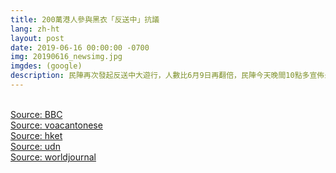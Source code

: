 ```yaml
---
title: 200萬港人參與黑衣「反送中」抗議
lang: zh-ht
layout: post
date: 2019-06-16 00:00:00 -0700
img: 20190616_newsimg.jpg
imgdes: (google)
description: 民陣再次發起反送中大遊行，人數比6月9日再翻倍，民陣今天晚間10點多宣佈最終人數統計，接近兩百萬人，而且遊行的人擴大到香港6條主要幹道，這是香港史上前所未有，晚上11點多宣布遊行結束，最後更新遊行人數「200萬加1」人。
---
```


<br>[Source: BBC](https://www.bbc.com/news/world-asia-china-48656471)
<br>[Source: voacantonese](https://www.voacantonese.com/a/thousands-dfress-in-black-relly-to-demand-hk-leader-step-down/4960901.html)
<br>[Source: hket](https://topick.hket.com/article/2377769/%E3%80%90%E5%8F%8D%E9%80%81%E4%B8%AD%E3%80%91%E9%A6%99%E6%B8%AF%E4%BA%BA%E7%A9%BF%E9%BB%91%E8%A1%A3%E8%BF%AB%E7%88%86%E5%B7%B4%E5%A3%AB%E6%B8%AF%E9%90%B5%E6%B8%AF%E5%B3%B6%E7%B6%AB%E3%80%80%E6%B8%AF%E9%90%B5%E8%BB%8A%E9%95%B7%E9%96%8B%E5%92%AA%EF%BC%9A%E9%A6%99%E6%B8%AF%E4%BA%BA%E5%8A%A0%E6%B2%B9)
<br>[Source: udn](https://udn.com/news/story/120538/3875123)
<br>[Source: worldjournal](https://www.worldjournal.com/6341298/article-%E9%A6%99%E6%B8%AF200%E8%90%AC%E4%BA%BA%E9%BB%91%E8%A1%A3%E5%8F%8D%E9%80%81%E4%B8%AD-%E4%B8%AD%E5%9C%8B%E5%AA%92%E9%AB%94%E5%A4%A7%E5%A4%9A%E6%B2%89%E9%BB%98/)